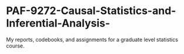 # PAF-9272-Causal-Statistics-and-Inferential-Analysis-
My reports, codebooks, and assignments for a graduate level statistics course.
